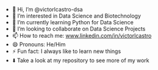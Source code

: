 - 👋 Hi, I’m @victorlcastro-dsa
- 👀 I’m interested in Data Science and Biotechnology
- 🌱 I’m currently learning Python for Data Science
- 💞️ I’m looking to collaborate on Data Science Projects
- 📫 How to reach me: www.linkedin.com/in/victorlcastro
- 😄 Pronouns: He/Him
- ⚡ Fun fact: I always like to learn new things
- ⬇️ Take a look at my repository to see more of my work

<!---
victorlcastro-dsa/victorlcastro-dsa is a ✨ special ✨ repository because its `README.md` (this file) appears on your GitHub profile.
You can click the Preview link to take a look at your changes.
--->
